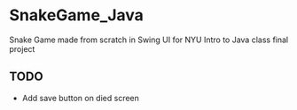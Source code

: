 # SnakeGame_Java
Snake Game made from scratch in Swing UI for NYU Intro to Java class final project

## TODO
* Add save button on died screen
